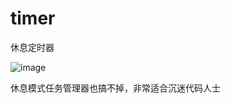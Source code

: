 # timer
休息定时器

![image](https://user-images.githubusercontent.com/30487483/214763508-836f6f53-4bd5-451e-a125-a86ee09cc00a.png)


休息模式任务管理器也搞不掉，非常适合沉迷代码人士
